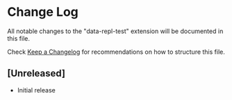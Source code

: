 # Change Log

All notable changes to the "data-repl-test" extension will be documented in this file.

Check [Keep a Changelog](http://keepachangelog.com/) for recommendations on how to structure this file.

## [Unreleased]

- Initial release